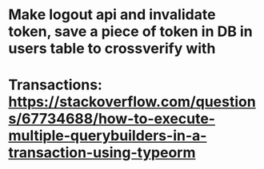 # Make logout api and invalidate token, save a piece of token in DB in users table to crossverify with
# Transactions: https://stackoverflow.com/questions/67734688/how-to-execute-multiple-querybuilders-in-a-transaction-using-typeorm
